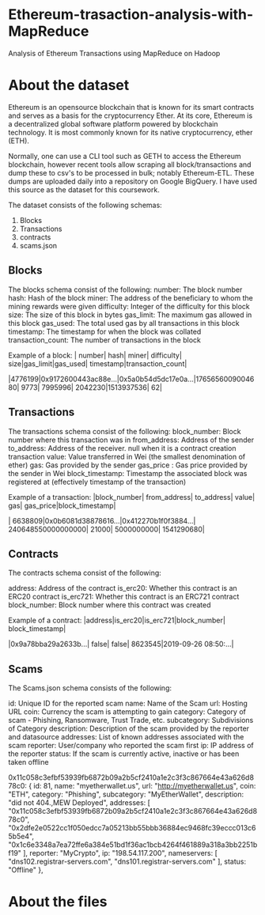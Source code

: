 # Ethereum-trasaction-analysis-with-MapReduce

Analysis of Ethereum Transactions using MapReduce on Hadoop

# About the dataset
Ethereum is an opensource blockchain that is known for its smart contracts and serves as a basis for the cryptocurrency Ether. 
At its core, Ethereum is a decentralized global software platform powered by blockchain technology. It is most commonly known for its native cryptocurrency, ether (ETH).

Normally, one can use a CLI tool such as GETH to access the Ethereum blockchain, however recent tools allow scraping all block/transactions and dump these to csv's to be processed in bulk; notably Ethereum-ETL. These dumps are uploaded daily into a repository on Google BigQuery. I have used this source as the dataset for this coursework.

The dataset consists of the following schemas:
1. Blocks
2. Transactions
3. contracts
4. scams.json

## Blocks
The blocks schema consist of the following:
number: The block number
hash: Hash of the block
miner: The address of the beneficiary to whom the mining rewards were given
difficulty: Integer of the difficulty for this block
size: The size of this block in bytes
gas_limit: The maximum gas allowed in this block
gas_used: The total used gas by all transactions in this block
timestamp: The timestamp for when the block was collated
transaction_count: The number of transactions in the block

Example of a block:
| number| hash| miner| difficulty| size|gas_limit|gas_used| timestamp|transaction_count| 

|4776199|0x9172600443ac88e...|0x5a0b54d5dc17e0a...|1765656009004680| 9773| 7995996| 2042230|1513937536| 62|

## Transactions
The transactions schema consist of the following:
block_number: Block number where this transaction was in
from_address: Address of the sender
to_address: Address of the receiver. null when it is a contract creation transaction
value: Value transferred in Wei (the smallest denomination of ether)
gas: Gas provided by the sender
gas_price : Gas price provided by the sender in Wei
block_timestamp: Timestamp the associated block was registered at (effectively timestamp of the transaction)

Example of a transaction:
|block_number| from_address| to_address| value| gas| gas_price|block_timestamp|

| 6638809|0x0b6081d38878616...|0x412270b1f0f3884...| 240648550000000000| 21000| 5000000000| 1541290680| 

## Contracts
The contracts schema consist of the following:

address: Address of the contract
is_erc20: Whether this contract is an ERC20 contract
is_erc721: Whether this contract is an ERC721 contract
block_number: Block number where this contract was created

Example of a contract:
|address|is_erc20|is_erc721|block_number| block_timestamp| 

|0x9a78bba29a2633b...| false| false| 8623545|2019-09-26 08:50:...|

## Scams
The Scams.json schema consists of the following:

id: Unique ID for the reported scam
name: Name of the Scam
url: Hosting URL
coin: Currency the scam is attempting to gain
category: Category of scam - Phishing, Ransomware, Trust Trade, etc.
subcategory: Subdivisions of Category
description: Description of the scam provided by the reporter and datasource
addresses: List of known addresses associated with the scam
reporter: User/company who reported the scam first
ip: IP address of the reporter
status: If the scam is currently active, inactive or has been taken offline

0x11c058c3efbf53939fb6872b09a2b5cf2410a1e2c3f3c867664e43a626d878c0: { id: 81, name: "myetherwallet.us", url: "http://myetherwallet.us", coin: "ETH", category: "Phishing", subcategory: "MyEtherWallet", description: "did not 404.,MEW Deployed", addresses: [ "0x11c058c3efbf53939fb6872b09a2b5cf2410a1e2c3f3c867664e43a626d878c0", "0x2dfe2e0522cc1f050edcc7a05213bb55bbb36884ec9468fc39eccc013c65b5e4", "0x1c6e3348a7ea72ffe6a384e51bd1f36ac1bcb4264f461889a318a3bb2251bf19" ], reporter: "MyCrypto", ip: "198.54.117.200", nameservers: [ "dns102.registrar-servers.com", "dns101.registrar-servers.com" ], status: "Offline" },

# About the files

